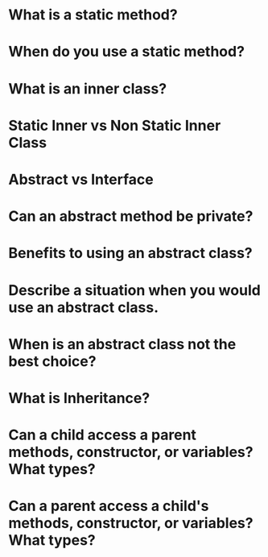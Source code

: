 # What is a static method?

# When do you use a static method?

# What is an inner class?

# Static Inner vs Non Static Inner Class

# Abstract vs Interface

# Can an abstract method be private?

# Benefits to using an abstract class?

# Describe a situation when you would use an abstract class.

# When is an abstract class not the best choice?

# What is Inheritance?

# Can a child access a parent methods, constructor, or variables? What types?

# Can a parent access a child's methods, constructor, or variables? What types?
